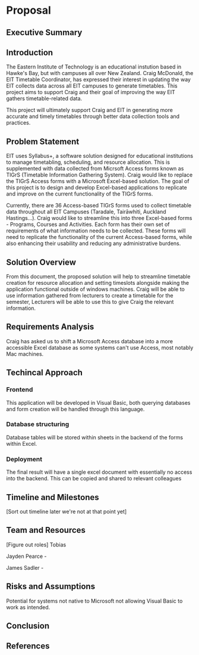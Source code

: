 # Proposal

## Executive Summary


## Introduction
The Eastern Institute of Technology is an educational instution based in Hawke's Bay, but with campuses all over New Zealand. 
Craig McDonald, the EIT Timetable Coordinator, has expressed their interest in updating the way EIT collects data across all EIT campuses to generate timetables.
This project aims to support Craig and their goal of improving the way EIT gathers timetable-related data.

This project will ultimately support Craig and EIT in generating more accurate and timely timetables through better data collection tools and practices.

## Problem Statement
EIT uses Syllabus+, a software solution designed for educational institutions to manage timetabling, scheduling, and resource allocation. 
This is supplemented with data collected from Micrsoft Access forms known as TIGrS (Timetable Information Gathering System). 
Craig would like to replace the TIGrS Access forms with a Microsoft Excel-based solution. 
The goal of this project is to design and develop Excel-based applications to replicate and improve on the current functionality of the TIGrS forms.

Currently, there are 36 Access-based TIGrS forms used to collect timetable data throughout all EIT Campuses (Taradale, Tairāwhiti, Auckland Hastings...). 
Craig would like to streamline this into three Excel-based forms - Programs, Courses and Activities. 
Each form has their own set of requirements of what information needs to be collected. 
These forms will need to replicate the functionality of the current Access-based forms, while also enhancing their usability and reducing any administrative burdens.

## Solution Overview
From this document, the proposed solution will help to streamline timetable creation for resource allocation and setting timeslots alongside making the application functional outside of windows machines.
Craig will be able to use information gathered from lecturers to create a timetable for the semester, Lecturers will be able to use this to give Craig the relevant information.

## Requirements Analysis
Craig has asked us to shift a Microsoft Access database into a more accessible Excel database as some systems can't use Access, most notably Mac machines.


## Techincal Approach
### Frontend
This application will be developed in Visual Basic, both querying databases and form creation will be handled through this language.

### Database structuring
Database tables will be stored within sheets in the backend of the forms within Excel.

### Deployment
The final result will have a single excel document with essentially no access into the backend. This can be copied and shared to relevant colleagues

## Timeline and Milestones
[Sort out timeline later we're not at that point yet]

## Team and Resources
[Figure out roles]
Tobias 

Jayden Pearce - 

James Sadler - 

## Risks and Assumptions
Potential for systems not native to Microsoft not allowing Visual Basic to work as intended. 

## Conclusion


## References
